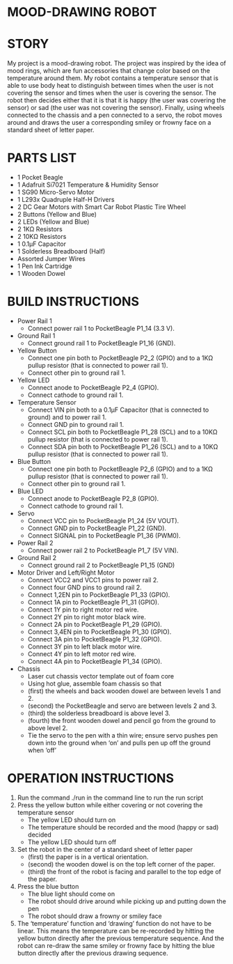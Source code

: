 # MOOD-DRAWING ROBOT


# STORY

My project is a mood-drawing robot. The project was inspired by the idea of 
mood rings, which are fun accessories that change color based on the 
temperature around them. My robot contains a temperature sensor that is able to 
use body heat to distinguish between times when the user is not covering the 
sensor and times when the user is covering the sensor. The robot then decides 
either that it is that it is happy (the user was covering the sensor) or sad 
(the user was not covering the sensor). Finally, using wheels connected to the 
chassis and a pen connected to a servo, the robot moves around and draws the 
user a corresponding smiley or frowny face on a standard sheet of letter paper.


# PARTS LIST

*   1 Pocket Beagle
*   1 Adafruit Si7021 Temperature & Humidity Sensor
*   1 SG90 Micro-Servo Motor
*   1 L293x Quadruple Half-H Drivers
*   2 DC Gear Motors with Smart Car Robot Plastic Tire Wheel
*   2 Buttons (Yellow and Blue)
*   2 LEDs (Yellow and Blue)
*   2 1KΩ Resistors
*   2 10KΩ Resistors
*   1 0.1μF Capacitor
*   1 Solderless Breadboard (Half)
*   Assorted Jumper Wires
*   1 Pen Ink Cartridge
*   1 Wooden Dowel


# BUILD INSTRUCTIONS

*   Power Rail 1
    * Connect power rail 1 to PocketBeagle P1_14 (3.3 V).
*   Ground Rail 1
    * Connect ground rail 1 to PocketBeagle P1_16 (GND).
*   Yellow Button
    * Connect one pin both to PocketBeagle P2_2 (GPIO) and to a 1KΩ pullup 
      resistor (that is connected to power rail 1).
    * Connect other pin to ground rail 1.
*   Yellow LED
    * Connect anode to PocketBeagle P2_4 (GPIO).
    * Connect cathode to ground rail 1.
*   Temperature Sensor
    * Connect VIN pin both to a 0.1μF Capacitor (that is connected to ground) 
      and to power rail 1.
    * Connect GND pin to ground rail 1.
    * Connect SCL pin both to PocketBeagle P1_28 (SCL) and to a 10KΩ pullup 
      resistor (that is connected to power rail 1).
    * Connect SDA pin both to PocketBeagle P1_26 (SCL) and to a 10KΩ pullup 
      resistor (that is connected to power rail 1).
*   Blue Button
    * Connect one pin both to PocketBeagle P2_6 (GPIO) and to a 1KΩ pullup 
        resistor (that is connected to power rail 1).
    * Connect other pin to ground rail 1.
*   Blue LED
    * Connect anode to PocketBeagle P2_8 (GPIO).
    * Connect cathode to ground rail 1.
*   Servo
    * Connect VCC pin to PocketBeagle P1_24 (5V VOUT).
    * Connect GND pin to PocketBeagle P1_22 (GND).
    * Connect SIGNAL pin to PocketBeagle P1_36 (PWM0).
*   Power Rail 2
    * Connect power rail 2 to PocketBeagle P1_7 (5V VIN).
*   Ground Rail 2
    * Connect ground rail 2 to PocketBeagle P1_15 (GND)
*   Motor Driver and Left/Right Motor
    * Connect VCC2 and VCC1 pins to power rail 2.
    * Connect four GND pins to ground rail 2.
    * Connect 1,2EN pin to PocketBeagle P1_33 (GPIO).
    * Connect 1A pin to PocketBeagle P1_31 (GPIO).
    * Connect 1Y pin to right motor red wire.
    * Connect 2Y pin to right motor black wire.
    * Connect 2A pin to PocketBeagle P1_29 (GPIO).
    * Connect 3,4EN pin to PocketBeagle P1_30 (GPIO).
    * Connect 3A pin to PocketBeagle P1_32 (GPIO).
    * Connect 3Y pin to left black motor wire.
    * Connect 4Y pin to left motor red wire.
    * Connect 4A pin to PocketBeagle P1_34 (GPIO).
*   Chassis
    * Laser cut chassis vector template out of foam core
    * Using hot glue, assemble foam chassis so that 
    * (first) the wheels and back wooden dowel are between levels 1 and 2.
    * (second) the PocketBeagle and servo are between levels 2 and 3.
    * (third) the solderless breadboard is above level 3.
    * (fourth) the front wooden dowel and pencil go from the ground to above 
      level 2.
    * Tie the servo to the pen with a thin wire; ensure servo pushes pen down 
      into the ground when ‘on’ and pulls pen up off the ground when ‘off’
      

# OPERATION INSTRUCTIONS

1.  Run the command ./run in the command line to run the run script
2.	Press the yellow button while either covering or not covering the 
    temperature sensor
    * The yellow LED should turn on
    * The temperature should be recorded and the mood (happy or sad) decided
    * The yellow LED should turn off
3.	Set the robot in the center of a standard sheet of letter paper
    * (first) the paper is in a vertical orientation.
    * (second) the wooden dowel is on the top left corner of the paper.
    * (third) the front of the robot is facing and parallel to the top edge 
      of the paper.
4.	Press the blue button
    * The blue light should come on
    * The robot should drive around while picking up and putting down the pen
    * The robot should draw a frowny or smiley face
5.	The ‘temperature’ function and ‘drawing’ function do not have to be linear. 
    This means the temperature can be re-recorded by hitting the yellow button 
    directly after the previous temperature sequence. And the robot can re-draw 
    the same smiley or frowny face by hitting the blue button directly after 
    the previous drawing sequence.